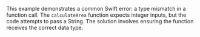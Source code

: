This example demonstrates a common Swift error: a type mismatch in a function call. The `calculateArea` function expects integer inputs, but the code attempts to pass a String. The solution involves ensuring the function receives the correct data type.